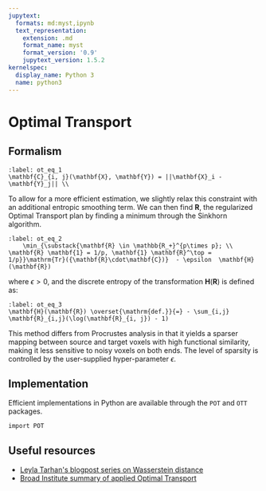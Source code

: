 ```yaml
---
jupytext:
  formats: md:myst,ipynb
  text_representation:
    extension: .md
    format_name: myst
    format_version: '0.9'
    jupytext_version: 1.5.2
kernelspec:
  display_name: Python 3
  name: python3
---
```


# Optimal Transport

## Formalism

```{math}
:label: ot_eq_1
\mathbf{C}_{i, j}(\mathbf{X}, \mathbf{Y}) = ||\mathbf{X}_i - \mathbf{Y}_j|| \\
```

To allow for a more efficient estimation, we slightly relax this constraint with an additional entropic smoothing term. We can then find $\mathbf{R}$, the regularized Optimal Transport plan by finding a minimum through the Sinkhorn algorithm.

```{math}
:label: ot_eq_2
    \min_{\substack{\mathbf{R} \in \mathbb{R_+}^{p\times p}; \\ \mathbf{R} \mathbf{1} = 1/p, \mathbf{1} \mathbf{R}^\top = 1/p}}\mathrm{Tr}({\mathbf{R}\cdot\mathbf{C})}  - \epsilon  \mathbf{H}(\mathbf{R})
```

where $\epsilon > 0$, and  the discrete entropy of the transformation $\mathbf{H}(\mathbf{R})$ is defined as:

```{math}
:label: ot_eq_3
\mathbf{H}(\mathbf{R}) \overset{\mathrm{def.}}{=} - \sum_{i,j} \mathbf{R}_{i,j}(\log(\mathbf{R}_{i, j}) - 1)
```

This method differs from Procrustes analysis in that it yields a sparser mapping between source and target voxels with high functional similarity, making it less sensitive to noisy voxels on both ends. The level of sparsity is controlled by the user-supplied hyper-parameter $\epsilon$.

## Implementation

Efficient implementations in Python are available through the `POT` and `OTT` packages.

```{code-cell} python3
import POT
```

## Useful resources

* [Leyla Tarhan's blogpost series on Wasserstein distance](http://lytarhan.rbind.io/categories/wasserstein-distance/)
* [Broad Institute summary of applied Optimal Transport](https://www.youtube.com/watch?v=aio1lAE-h_I)